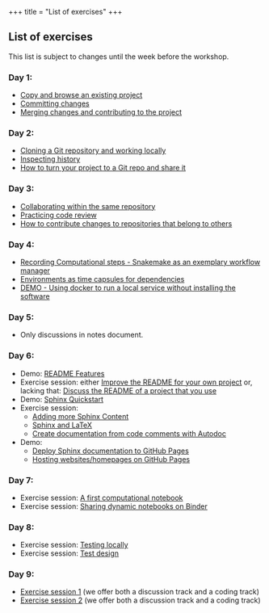 +++
title = "List of exercises"
+++

## List of exercises

This list is subject to changes until the week before the workshop. 

### Day 1:
- [Copy and browse an existing project](https://coderefinery.github.io/git-intro/browsing/#exercise)
- [Committing changes](https://coderefinery.github.io/git-intro/commits/#exercise)
- [Merging changes and contributing to the project](https://coderefinery.github.io/git-intro/merging/#exercise)

### Day 2:
- [Cloning a Git repository and working locally](https://coderefinery.github.io/git-intro/local-workflow/#exercise)
- [Inspecting history](https://coderefinery.github.io/git-intro/archaeology/#exercise)
- [How to turn your project to a Git repo and share it](https://coderefinery.github.io/git-intro/sharing/#exercise)

### Day 3:
- [Collaborating within the same repository](https://coderefinery.github.io/git-collaborative/same-repository/#exercise)
- [Practicing code review](https://coderefinery.github.io/git-collaborative/code-review/#exercise)
- [How to contribute changes to repositories that belong to others](https://coderefinery.github.io/git-collaborative/forking-workflow/#exercise)

### Day 4: 
- [Recording Computational steps - Snakemake as an exemplary workflow manager](https://coderefinery.github.io/reproducible-research/workflow-management/#a-demo)
- [Environments as time capsules for dependencies](https://coderefinery.github.io/reproducible-research/dependencies/#exercise-demo)
- [DEMO - Using docker to run a local service without installing the software](https://coderefinery.github.io/reproducible-research/environments/#exercises)

### Day 5:
 - Only discussions in notes document.

### Day 6: 
- Demo: [README Features](https://coderefinery.github.io/documentation/writing-readme-files/#exercise-have-fun-testing-some-readme-features)
- Exercise session: either [Improve the README for your own project](https://coderefinery.github.io/documentation/writing-readme-files/#exercise-improve-the-readme-for-your-own-project) or, lacking that: [Discuss the README of a project that you use](https://coderefinery.github.io/documentation/writing-readme-files/#exercise-discuss-the-readme-of-a-project-that-you-use) 
- Demo: [Sphinx Quickstart](https://coderefinery.github.io/documentation/sphinx/#exercise-sphinx-quickstart)
- Exercise session: 
  - [Adding more Sphinx Content](https://coderefinery.github.io/documentation/sphinx/#exercise-adding-more-sphinx-content) 
  - [Sphinx and LaTeX](https://coderefinery.github.io/documentation/sphinx/#exercise-sphinx-and-latex) 
  - [Create documentation from code comments with Autodoc](https://coderefinery.github.io/documentation/sphinx/#exercise-sphinx-autodoc)
- Demo:
  - [Deploy Sphinx documentation to GitHub Pages](https://coderefinery.github.io/documentation/gh_workflow/#exercise-deploy-sphinx-documentation-to-github-pages)
  - [Hosting websites/homepages on GitHub Pages](https://coderefinery.github.io/documentation/gh-pages/#hosting-websites-homepages-on-github-pages)   

### Day 7: 
 - Exercise session: [A first computational notebook](https://coderefinery.github.io/jupyter/first-notebook/#an-example-computational-notebook)
 - Exercise session: [Sharing dynamic notebooks on Binder](https://coderefinery.github.io/jupyter/sharing/#sharing-dynamic-notebooks-on-binder)
 
### Day 8:
 - Exercise session: [Testing locally](https://coderefinery.github.io/testing/locally/#exercise)
 - Exercise session: [Test design](https://coderefinery.github.io/testing/test-design/#test-design)

### Day 9:
- [Exercise session 1](https://coderefinery.github.io/modular-type-along/exercise1/) (we offer both a discussion track and a coding track)
- [Exercise session 2](https://coderefinery.github.io/modular-type-along/exercise2/) (we offer both a discussion track and a coding track)
